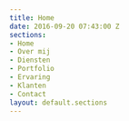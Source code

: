 ```yaml
---
title: Home
date: 2016-09-20 07:43:00 Z
sections:
- Home
- Over mij
- Diensten
- Portfolio
- Ervaring
- Klanten
- Contact
layout: default.sections
---
```


